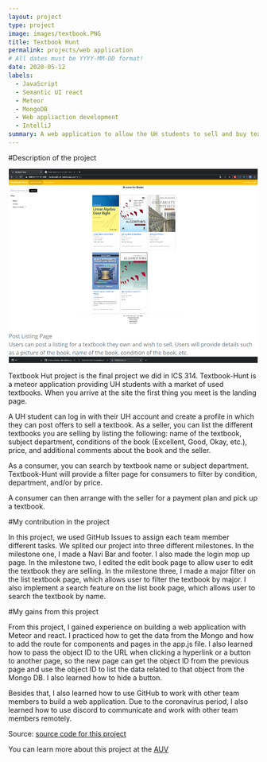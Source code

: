 ```yaml
---
layout: project
type: project
image: images/textbook.PNG
title: Textbook Hunt
permalink: projects/web application
# All dates must be YYYY-MM-DD format!
date: 2020-05-12
labels:
  - JavaScript
  - Semantic UI react
  - Meteor
  - MongoDB
  - Web appliaction development
  - IntelliJ
summary: A web application to allow the UH students to sell and buy textbook.
---
```

#Description of the project

<div>
  <img class="ui floated image" src="../images/listbook.PNG">
 
  
</div>

Textbook Hut project is the final project we did in ICS 314.   Textbook-Hunt is a meteor application providing UH students with a market of used textbooks. When you arrive at the site the first thing you meet is the landing page.

A UH student can log in with their UH account and create a profile in which they can post offers to sell a textbook. As a seller, you can list the different textbooks you are selling by listing the following: name of the textbook, subject department, conditions of the book (Excellent, Good, Okay, etc.), price, and additional comments about the book and the seller.

As a consumer, you can search by textbook name or subject department. Textbook-Hunt will provide a filter page for consumers to filter by condition, department, and/or by price.

A consumer can then arrange with the seller for a payment plan and pick up a textbook.

#My contribution in the project

In this project, we used GitHub Issues to assign each team member different tasks.  We splited our project into three different milestones.  In the milestone one, I made a Navi Bar and footer.  I also made the login mop up page.  In the milestone two, I edited the edit book page to allow user to edit the textbook they are selling.  In the milestone three, I made a major filter on the list textbook page, which allows user to filter the textbook by major.  I also implement a search feature on the list book page, which allows user to search the textbook by name.

#My gains from this project

From this project, I gained experience on building a web application with Meteor and react. I practiced how to get the data from the Mongo and how to add the route for components and pages in the app.js file.  I also learned how to pass the object ID to the URL when clicking a hyperlink or a button to another page, so the new page can get the object ID from the previous page and use the object ID to list the data related to that object from the Mongo DB.  I also learned how to hide a button.  

Besides that, I also learned how to use GitHub to work with other team members to build a web application.  Due to the coronavirus period, I also learned how to use discord to communicate and work with other team members remotely.

Source: <a href="https://github.com/textbookhunt/textbookhunt"><i class="large github icon "></i>source code for this project </a>

You can learn more about this project at the <a href="https://textbookhunt.github.io/"><i class="large github icon"></i>AUV</a>
